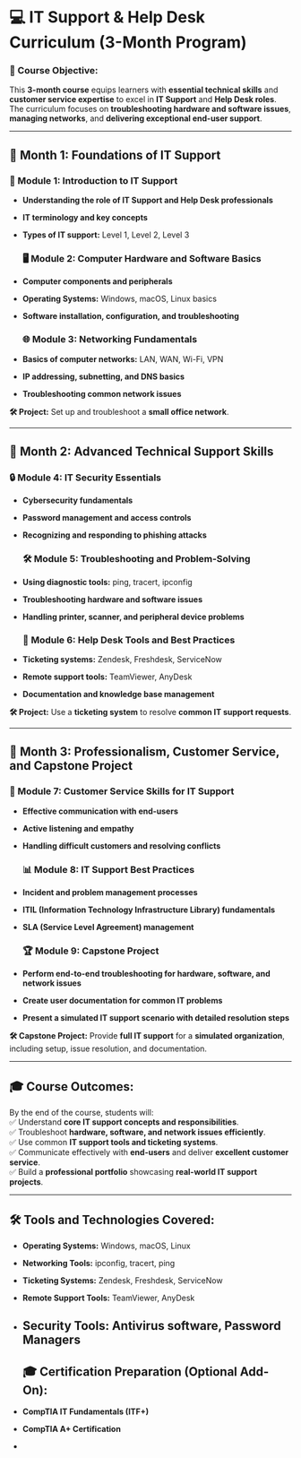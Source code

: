 # **💻 IT Support & Help Desk Curriculum (3-Month Program)**

### **🎯 Course Objective:**

This **3-month course** equips learners with **essential technical skills** and **customer service expertise** to excel in **IT Support** and **Help Desk roles**. The curriculum focuses on **troubleshooting hardware and software issues**, **managing networks**, and **delivering exceptional end-user support**.

---

## **📅 Month 1: Foundations of IT Support**

### **📝 Module 1: Introduction to IT Support**

* **Understanding the role of IT Support and Help Desk professionals**  
* **IT terminology and key concepts**  
* **Types of IT support:** Level 1, Level 2, Level 3

  ### **🖥️ Module 2: Computer Hardware and Software Basics**

* **Computer components and peripherals**  
* **Operating Systems:** Windows, macOS, Linux basics  
* **Software installation, configuration, and troubleshooting**

  ### **🌐 Module 3: Networking Fundamentals**

* **Basics of computer networks:** LAN, WAN, Wi-Fi, VPN  
* **IP addressing, subnetting, and DNS basics**  
* **Troubleshooting common network issues**

**🛠️ Project:** Set up and troubleshoot a **small office network**.

---

## **📅 Month 2: Advanced Technical Support Skills**

### **🔒 Module 4: IT Security Essentials**

* **Cybersecurity fundamentals**  
* **Password management and access controls**  
* **Recognizing and responding to phishing attacks**

  ### **🛠️ Module 5: Troubleshooting and Problem-Solving**

* **Using diagnostic tools:** ping, tracert, ipconfig  
* **Troubleshooting hardware and software issues**  
* **Handling printer, scanner, and peripheral device problems**

  ### **📑 Module 6: Help Desk Tools and Best Practices**

* **Ticketing systems:** Zendesk, Freshdesk, ServiceNow  
* **Remote support tools:** TeamViewer, AnyDesk  
* **Documentation and knowledge base management**

**🛠️ Project:** Use a **ticketing system** to resolve **common IT support requests**.

---

## **📅 Month 3: Professionalism, Customer Service, and Capstone Project**

### **💬 Module 7: Customer Service Skills for IT Support**

* **Effective communication with end-users**  
* **Active listening and empathy**  
* **Handling difficult customers and resolving conflicts**

  ### **📊 Module 8: IT Support Best Practices**

* **Incident and problem management processes**  
* **ITIL (Information Technology Infrastructure Library) fundamentals**  
* **SLA (Service Level Agreement) management**

  ### **🏆 Module 9: Capstone Project**

* **Perform end-to-end troubleshooting for hardware, software, and network issues**  
* **Create user documentation for common IT problems**  
* **Present a simulated IT support scenario with detailed resolution steps**

**🛠️ Capstone Project:** Provide **full IT support** for a **simulated organization**, including setup, issue resolution, and documentation.

---

## **🎓 Course Outcomes:**

By the end of the course, students will:  
✅ Understand **core IT support concepts and responsibilities**.  
✅ Troubleshoot **hardware, software, and network issues efficiently**.  
✅ Use common **IT support tools and ticketing systems**.  
✅ Communicate effectively with **end-users** and deliver **excellent customer service**.  
✅ Build a **professional portfolio** showcasing **real-world IT support projects**.

---

## **🛠️ Tools and Technologies Covered:**

* **Operating Systems:** Windows, macOS, Linux  
* **Networking Tools:** ipconfig, tracert, ping  
* **Ticketing Systems:** Zendesk, Freshdesk, ServiceNow  
* **Remote Support Tools:** TeamViewer, AnyDesk  
* **Security Tools:** Antivirus software, Password Managers  
  ---

  ## **🎓 Certification Preparation (Optional Add-On):**

* **CompTIA IT Fundamentals (ITF+)**  
* **CompTIA A+ Certification**  
* 

